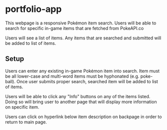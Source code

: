 # portfolio-app

This webpage is a responsive Pokémon item search. Users will be able to search for specific in-game items that are fetched from PokeAPI.co

Users will see a list of items. Any items that are searched and submitted will be added to list of items.

## Setup

Users can enter any existing in-game Pokémon item into search. Item must be all lower-case and multi-word items must be hyphonated (e.g. poke-ball). Once user submits proper search, searched item will be added to list of items.

Users will be able to click any "Info" buttons on any of the items listed. Doing so will bring user to another page that will display more information on specific item.

Users can click on hyperlink below item description on backpage in order to return to main page.